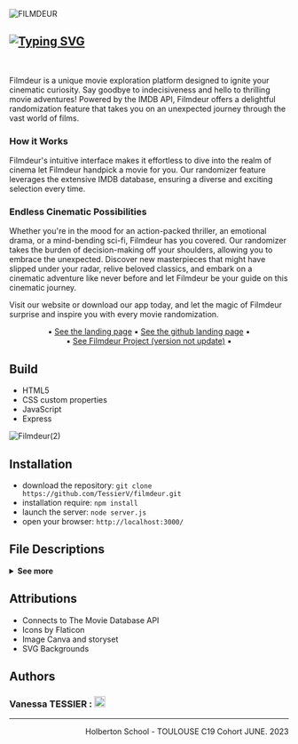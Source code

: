![FILMDEUR](https://github.com/TessierV/Filmdeur/assets/113889290/20c368f6-5f8f-4912-a54a-196c4cc6735e)

<h2><a href="https://filmdeur-landingpage.netlify.app/"><img src="https://readme-typing-svg.demolab.com?font=Fira+Code&weight=700&size=38&pause=1000&color=f64790&center=true&vCenter=true&width=735&height=45&lines=FILMDEUR+-+Your+Movie+Randomizer" alt="Typing SVG" /></a></h2><br>

Filmdeur is a unique movie exploration platform designed to ignite your cinematic curiosity. Say goodbye to indecisiveness and hello to thrilling movie adventures! Powered by the IMDB API, Filmdeur offers a delightful randomization feature that takes you on an unexpected journey through the vast world of films.

### How it Works
Filmdeur's intuitive interface makes it effortless to dive into the realm of cinema let Filmdeur handpick a movie for you. Our randomizer feature leverages the extensive IMDB database, ensuring a diverse and exciting selection every time.

### Endless Cinematic Possibilities
Whether you're in the mood for an action-packed thriller, an emotional drama, or a mind-bending sci-fi, Filmdeur has you covered. Our randomizer takes the burden of decision-making off your shoulders, allowing you to embrace the unexpected. Discover new masterpieces that might have slipped under your radar, relive beloved classics, and embark on a cinematic adventure like never before and let Filmdeur be your guide on this cinematic journey.

Visit our website or download our app today, and let the magic of Filmdeur surprise and inspire you with every movie randomization.

<p align="center">
 ▪️ <a href="https://filmdeur-landingpage.netlify.app/">See the landing page</a>  
 ▪️ <a href="https://github.com/TessierV/filmdeur_landing_page">See the github landing page</a> ▪️<br>  
 ▪️ <a href="https://filmdertest.netlify.app/">See Filmdeur Project (version not update)</a> ▪️  
</p>

## Build
* HTML5   
* CSS custom properties  
* JavaScript
* Express

![Filmdeur(2)](https://github.com/TessierV/Filmdeur/assets/113889290/669eaaca-aee7-4953-bcb0-81888ec07197)

## Installation
* download the repository: `git clone https://github.com/TessierV/filmdeur.git`  
* installation require: `npm install`  
* launch the server: `node server.js`  
* open your browser: `http://localhost:3000/`   

## File Descriptions

<details>
    <summary>
        <b>See more</b>
    </summary>
 ▪ script.js: Contains all the website script from JS<br>     
 ▪ style.css : Contains all the CSS  <br>     
 ▪ index.html : Contains all the html from the landing page  <br>     
 ▪ img/ : Directory contains all the picture require<br>     
</details>

## Attributions
* Connects to The Movie Database API  
* Icons by Flaticon  
* Image Canva and storyset  
* SVG Backgrounds  

## Authors
<h3>Vanessa TESSIER :
    <a href="https://www.linkedin.com/in/vanessa-tessier-601794252/">
        <img alt="Anurag Hazra | CodeSandbox" height="20px" src="https://img.shields.io/badge/TessierVanessa-4A6552?style=for-the-badge&logo=linkedin&color=f64790&logoColor=white"/>
    </a>
    </h3>
<hr>
<p align="right">Holberton School - TOULOUSE C19 Cohort JUNE. 2023
</p>




